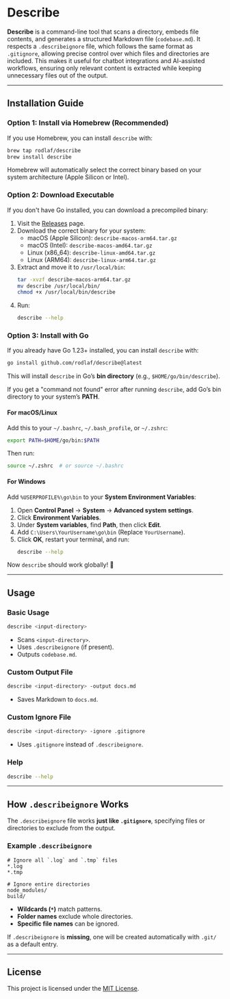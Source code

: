 # Describe

**Describe** is a command-line tool that scans a directory, embeds file contents, and generates a structured Markdown file (`codebase.md`). It respects a `.describeignore` file, which follows the same format as `.gitignore`, allowing precise control over which files and directories are included. This makes it useful for chatbot integrations and AI-assisted workflows, ensuring only relevant content is extracted while keeping unnecessary files out of the output.

---

## **Installation Guide**

### **Option 1: Install via Homebrew (Recommended)**
If you use Homebrew, you can install `describe` with:
```sh
brew tap rodlaf/describe
brew install describe
```
Homebrew will automatically select the correct binary based on your system architecture (Apple Silicon or Intel).

### **Option 2: Download Executable**
If you don't have Go installed, you can download a precompiled binary:

1. Visit the [Releases](https://github.com/rodlaf/describe/releases) page.
2. Download the correct binary for your system:
   - macOS (Apple Silicon): `describe-macos-arm64.tar.gz`
   - macOS (Intel): `describe-macos-amd64.tar.gz`
   - Linux (x86_64): `describe-linux-amd64.tar.gz`
   - Linux (ARM64): `describe-linux-arm64.tar.gz`
3. Extract and move it to `/usr/local/bin`:
   ```sh
   tar -xvzf describe-macos-arm64.tar.gz
   mv describe /usr/local/bin/
   chmod +x /usr/local/bin/describe
   ```
4. Run:
   ```sh
   describe --help
   ```

### **Option 3: Install with Go**
If you already have Go 1.23+ installed, you can install `describe` with:
```sh
go install github.com/rodlaf/describe@latest
```

This will install `describe` in Go’s **bin directory** (e.g., `$HOME/go/bin/describe`).

If you get a "command not found" error after running `describe`, add Go’s bin directory to your system’s **PATH**.

#### **For macOS/Linux**
Add this to your `~/.bashrc`, `~/.bash_profile`, or `~/.zshrc`:
```sh
export PATH=$HOME/go/bin:$PATH
```
Then run:
```sh
source ~/.zshrc  # or source ~/.bashrc
```

#### **For Windows**
Add `%USERPROFILE%\go\bin` to your **System Environment Variables**:
1. Open **Control Panel** → **System** → **Advanced system settings**.
2. Click **Environment Variables**.
3. Under **System variables**, find **Path**, then click **Edit**.
4. Add `C:\Users\YourUsername\go\bin` (Replace `YourUsername`).
5. Click **OK**, restart your terminal, and run:
   ```sh
   describe --help
   ```

Now `describe` should work globally! 🎉

---

## **Usage**

### **Basic Usage**
```sh
describe <input-directory>
```
- Scans `<input-directory>`.
- Uses `.describeignore` (if present).
- Outputs `codebase.md`.

### **Custom Output File**
```sh
describe <input-directory> -output docs.md
```
- Saves Markdown to `docs.md`.

### **Custom Ignore File**
```sh
describe <input-directory> -ignore .gitignore
```
- Uses `.gitignore` instead of `.describeignore`.

### **Help**
```sh
describe --help
```

---

## **How `.describeignore` Works**
The `.describeignore` file works **just like `.gitignore`**, specifying files or directories to exclude from the output.

### **Example `.describeignore`**
```
# Ignore all `.log` and `.tmp` files
*.log
*.tmp

# Ignore entire directories
node_modules/
build/
```

- **Wildcards (`*`)** match patterns.
- **Folder names** exclude whole directories.
- **Specific file names** can be ignored.

If `.describeignore` is **missing**, one will be created automatically with `.git/` as a default entry.

---

## **License**
This project is licensed under the [MIT License](LICENSE.md).

